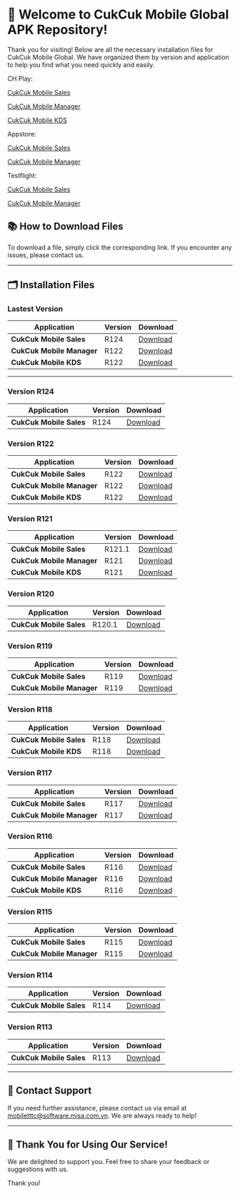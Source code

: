 # 🎉 **Welcome to CukCuk Mobile Global APK Repository!**

Thank you for visiting! Below are all the necessary installation files for CukCuk Mobile Global. We have organized them by version and application to help you find what you need quickly and easily.

CH Play:

[CukCuk Mobile Sales](https://play.google.com/store/apps/details?id=vn.com.misa.qlnh.com)

[CukCuk Mobile Manager](https://play.google.com/store/apps/details?id=vn.com.misa.cukcukmanager.com)

[CukCuk Mobile KDS](https://play.google.com/store/apps/details?id=vn.com.misa.qlnh.kdsbar.com)

Appstore:

[CukCuk Mobile Sales](https://apps.apple.com/us/app/cukcuk-sales/id6472429814)

[CukCuk Mobile Manager](https://apps.apple.com/us/app/cukcuk-manager/id6472429763)

Testflight:

[CukCuk Mobile Sales](https://testflight.apple.com/join/8sLuGuZx)

[CukCuk Mobile Manager](https://testflight.apple.com/join/UOb0NEwX)


## 📚 **How to Download Files**
To download a file, simply click the corresponding link. If you encounter any issues, please contact us.

---

## 🗂️ **Installation Files**

### Lastest Version

| Application | Version | Download |
|---|---|---|
| **CukCuk Mobile Sales** | R124 | [Download](https://github.com/CukCuk-US/CUKCUK-COM/releases/download/R124/Sales_R124_0_0_0.apk) |
| **CukCuk Mobile Manager** | R122 | [Download](https://github.com/CukCuk-US/CUKCUK-COM/releases/download/R122/Manager_R122_0_0_0.apk) |
| **CukCuk Mobile KDS** | R122 | [Download](https://github.com/CukCuk-US/CUKCUK-COM/releases/download/R122/KDS_R122_0_0_0.apk) |

---

### Version R124

| Application | Version | Download |
|---|---|---|
| **CukCuk Mobile Sales** | R124 | [Download](https://github.com/CukCuk-US/CUKCUK-COM/releases/download/R124/Sales_R124_0_0_0.apk) |

### Version R122

| Application | Version | Download |
|---|---|---|
| **CukCuk Mobile Sales** | R122 | [Download](https://github.com/CukCuk-US/CUKCUK-COM/releases/download/R122/Sales_R122_0_0_0.apk) |
| **CukCuk Mobile Manager** | R122 | [Download](https://github.com/CukCuk-US/CUKCUK-COM/releases/download/R122/Manager_R122_0_0_0.apk) |
| **CukCuk Mobile KDS** | R122 | [Download](https://github.com/CukCuk-US/CUKCUK-COM/releases/download/R122/KDS_R122_0_0_0.apk) |

### Version R121

| Application | Version | Download |
|---|---|---|
| **CukCuk Mobile Sales** | R121.1 | [Download](https://github.com/CukCuk-US/CUKCUK-COM/releases/download/R121/Sales_R121_1_0_0.apk) |
| **CukCuk Mobile Manager** | R121 | [Download](https://github.com/CukCuk-US/CUKCUK-COM/releases/download/R121/Manager_R121_0_0_0.apk) |
| **CukCuk Mobile KDS** | R121 | [Download](https://github.com/CukCuk-US/CUKCUK-COM/releases/download/R121/KDS_R121_0_0_0.apk) |

### Version R120

| Application | Version | Download |
|---|---|---|
| **CukCuk Mobile Sales** | R120.1 | [Download](https://github.com/CukCuk-US/CUKCUK-COM/releases/download/R120.1/Sale_R120_1_0_0.apk) |

### Version R119

| Application | Version | Download |
|---|---|---|
| **CukCuk Mobile Sales** | R119 | [Download](https://github.com/CukCuk-US/CUKCUK-COM/releases/download/R119/Sales_R119_0_0_0.apk) |
| **CukCuk Mobile Manager** | R119 | [Download](https://github.com/CukCuk-US/CUKCUK-COM/releases/download/R119/Manager_R119_0_0_1.apk) |

### Version R118

| Application | Version | Download |
|---|---|---|
| **CukCuk Mobile Sales** | R118 | [Download](https://github.com/CukCuk-US/CUKCUK-COM/releases/download/R118/Sale_R118_0_0_0.apk) |
| **CukCuk Mobile KDS** | R118 | [Download](https://github.com/CukCuk-US/CUKCUK-COM/releases/download/R118/KDS_R118_0_0_0.apk) |

### Version R117

| Application | Version | Download |
|---|---|---|
| **CukCuk Mobile Sales** | R117 | [Download](https://github.com/CukCuk-US/CUKCUK-COM/releases/download/R117/Sale_R117_1_0_0.apk) |
| **CukCuk Mobile Manager** | R117 | [Download](https://github.com/CukCuk-US/CUKCUK-COM/releases/download/R117/Manager_R117_0_0_0.apk) |

### Version R116

| Application | Version | Download |
|---|---|---|
| **CukCuk Mobile Sales** | R116 | [Download](https://github.com/CukCuk-US/CUKCUK-COM/releases/download/R116/Sales_R116.apk) |
| **CukCuk Mobile Manager** | R116 | [Download](https://github.com/CukCuk-US/CUKCUK-COM/releases/download/R116/Manager_R116.apk) |
| **CukCuk Mobile KDS** | R116 | [Download](https://github.com/CukCuk-US/CUKCUK-COM/releases/download/R116/KDS_R116.apk) |

### Version R115

| Application | Version | Download |
|---|---|---|
| **CukCuk Mobile Sales** | R115 | [Download](https://github.com/CukCuk-US/CUKCUK-COM/releases/download/R115/Sales_R115.apk) |
| **CukCuk Mobile Manager** | R115 | [Download](https://github.com/CukCuk-US/CUKCUK-COM/releases/download/R115/Manager_R115.apk) |

### Version R114

| Application | Version | Download |
|---|---|---|
| **CukCuk Mobile Sales** | R114 | [Download](https://github.com/CukCuk-US/CUKCUK-COM/releases/download/R114/Sales_R114.apk) |

### Version R113

| Application | Version | Download |
|---|---|---|
| **CukCuk Mobile Sales** | R113 | [Download](https://github.com/CukCuk-US/CUKCUK-COM/releases/download/R113/Sales_R113.apk) |

---

## 📧 **Contact Support**

If you need further assistance, please contact us via email at [mobiletttc@software.misa.com.vn](mailto:mobiletttc@software.misa.com.vn). We are always ready to help!

---

## 🚀 **Thank You for Using Our Service!**

We are delighted to support you. Feel free to share your feedback or suggestions with us.

Thank you!
